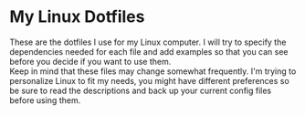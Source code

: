 # My Linux Dotfiles
These are the dotfiles I use for my Linux computer. I will try to specify the dependencies needed for each file and add examples so that you can see before you decide if you want to use them.  
Keep in mind that these files may change somewhat frequently. I'm trying to personalize Linux to fit my needs, you might have different preferences so be sure to read the descriptions and back up your current config files before using them.
